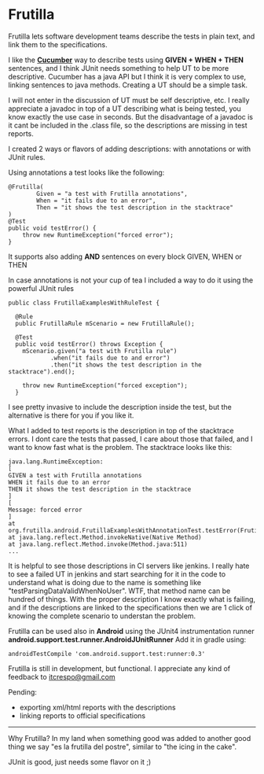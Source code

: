 # Frutilla
Frutilla lets software development teams describe the tests in plain text, and link them to the specifications.

I like the **[Cucumber](https://cucumber.io/)** way to describe tests using **GIVEN + WHEN + THEN** sentences, and I think JUnit needs something to help UT to be more descriptive. Cucumber has a java API but I think it is very complex to use, linking sentences to java methods. Creating a UT should be a simple task.

I will not enter in the discussion of UT must be self descriptive, etc. I really appreciate a javadoc in top of a UT describing what is being tested, you know exactly the use case in seconds.
But the disadvantage of a javadoc is it cant be included in the .class file, so the descriptions are missing in test reports.

I created 2 ways or flavors of adding descriptions: with annotations or with JUnit rules.

Using annotations a test looks like the following:

    @Frutilla(
            Given = "a test with Frutilla annotations",
            When = "it fails due to an error",
            Then = "it shows the test description in the stacktrace"
    )
    @Test
    public void testError() {
        throw new RuntimeException("forced error");
    }

It supports also adding **AND** sentences on every block GIVEN, WHEN or THEN

In case annotations is not your cup of tea I included a way to do it using the powerful JUnit rules

    public class FrutillaExamplesWithRuleTest {

      @Rule
      public FrutillaRule mScenario = new FrutillaRule();
      
      @Test
      public void testError() throws Exception {
        mScenario.given("a test with Frutilla rule")
                .when("it fails due to and error")
                .then("it shows the test description in the stacktrace").end();

        throw new RuntimeException("forced exception");
      }

I see pretty invasive to include the description inside the test, but the alternative is there for you if you like it.

What I added to test reports is the description in top of the stacktrace errors. I dont care the tests that passed, I care about those that failed, and I want to know fast what is the problem. 
The stacktrace looks like this:

    java.lang.RuntimeException:
    [
    GIVEN a test with Frutilla annotations
    WHEN it fails due to an error
    THEN it shows the test description in the stacktrace
    ]
    [
    Message: forced error
    ]
    at org.frutilla.android.FrutillaExamplesWithAnnotationTest.testError(FrutillaExamplesWithAnnotationTest.java:38)
    at java.lang.reflect.Method.invokeNative(Native Method)
    at java.lang.reflect.Method.invoke(Method.java:511)
    ...
  
It is helpful to see those descriptions in CI servers like jenkins. I really hate to see a failed UT in jenkins and start searching for it in the code to understand what is doing due to the name is something like "testParsingDataValidWhenNoUser". WTF, that method name can be hundred of things.
With the proper description I know exactly what is failing, and if the descriptions are linked to the specifications then we are 1 click of knowing the complete scenario to understan the problem.

Frutilla can be used also in **Android** using the JUnit4 instrumentation runner **android.support.test.runner.AndroidJUnitRunner**
Add it in gradle using:

    androidTestCompile 'com.android.support.test:runner:0.3'
    
Frutilla is still in development, but functional. I appreciate any kind of feedback to itcrespo@gmail.com

Pending:
- exporting xml/html reports with the descriptions
- linking reports to official specifications
 
***

Why Frutilla? In my land when something good was added to another good thing we say "es la frutilla del postre", similar to "the icing in the cake".

JUnit is good, just needs some flavor on it ;)


